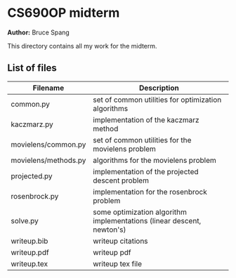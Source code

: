 # CS690OP midterm

**Author:** Bruce Spang

This directory contains all my work for the midterm.

## List of files

| Filename | Description|
|---|---|
| common.py | set of common utilities for optimization algorithms |
| kaczmarz.py | implementation of the kaczmarz method |
| movielens/common.py | set of common utilities for the movielens problem |
| movielens/methods.py | algorithms for the movielens problem |
| projected.py | implementation of the projected descent problem |
| rosenbrock.py | implementation for the rosenbrock problem |
| solve.py | some optimization algorithm implementations (linear descent, newton's) |
| writeup.bib | writeup citations |
| writeup.pdf | writeup pdf |
| writeup.tex | writeup tex file |
